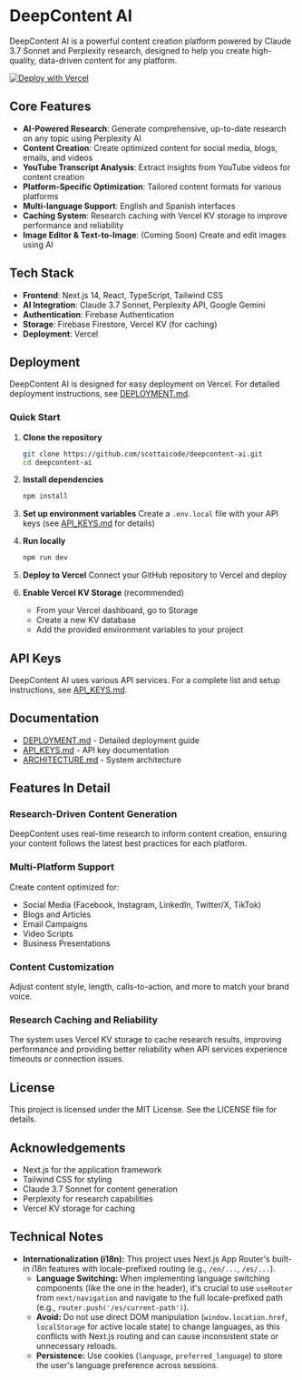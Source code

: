 # DeepContent AI

DeepContent AI is a powerful content creation platform powered by Claude 3.7 Sonnet and Perplexity research, designed to help you create high-quality, data-driven content for any platform.

[![Deploy with Vercel](https://vercel.com/button)](https://vercel.com/new/clone?repository-url=https%3A%2F%2Fgithub.com%2Fscottaicode%2Fdeepcontent-ai)

## Core Features

- **AI-Powered Research**: Generate comprehensive, up-to-date research on any topic using Perplexity AI
- **Content Creation**: Create optimized content for social media, blogs, emails, and videos
- **YouTube Transcript Analysis**: Extract insights from YouTube videos for content creation
- **Platform-Specific Optimization**: Tailored content formats for various platforms
- **Multi-language Support**: English and Spanish interfaces
- **Caching System**: Research caching with Vercel KV storage to improve performance and reliability
- **Image Editor & Text-to-Image**: (Coming Soon) Create and edit images using AI

## Tech Stack

- **Frontend**: Next.js 14, React, TypeScript, Tailwind CSS
- **AI Integration**: Claude 3.7 Sonnet, Perplexity API, Google Gemini
- **Authentication**: Firebase Authentication
- **Storage**: Firebase Firestore, Vercel KV (for caching)
- **Deployment**: Vercel

## Deployment

DeepContent AI is designed for easy deployment on Vercel. For detailed deployment instructions, see [DEPLOYMENT.md](./DEPLOYMENT.md).

### Quick Start

1. **Clone the repository**
   ```bash
   git clone https://github.com/scottaicode/deepcontent-ai.git
   cd deepcontent-ai
   ```

2. **Install dependencies**
   ```bash
   npm install
   ```

3. **Set up environment variables**
   Create a `.env.local` file with your API keys (see [API_KEYS.md](./API_KEYS.md) for details)

4. **Run locally**
   ```bash
   npm run dev
   ```

5. **Deploy to Vercel**
   Connect your GitHub repository to Vercel and deploy
   
6. **Enable Vercel KV Storage** (recommended)
   - From your Vercel dashboard, go to Storage
   - Create a new KV database
   - Add the provided environment variables to your project

## API Keys

DeepContent AI uses various API services. For a complete list and setup instructions, see [API_KEYS.md](./API_KEYS.md).

## Documentation

- [DEPLOYMENT.md](./DEPLOYMENT.md) - Detailed deployment guide
- [API_KEYS.md](./API_KEYS.md) - API key documentation
- [ARCHITECTURE.md](./ARCHITECTURE.md) - System architecture

## Features In Detail

### Research-Driven Content Generation

DeepContent uses real-time research to inform content creation, ensuring your content follows the latest best practices for each platform.

### Multi-Platform Support

Create content optimized for:
- Social Media (Facebook, Instagram, LinkedIn, Twitter/X, TikTok)
- Blogs and Articles
- Email Campaigns
- Video Scripts
- Business Presentations

### Content Customization

Adjust content style, length, calls-to-action, and more to match your brand voice.

### Research Caching and Reliability

The system uses Vercel KV storage to cache research results, improving performance and providing better reliability when API services experience timeouts or connection issues.

## License

This project is licensed under the MIT License. See the LICENSE file for details.

## Acknowledgements

- Next.js for the application framework
- Tailwind CSS for styling
- Claude 3.7 Sonnet for content generation
- Perplexity for research capabilities
- Vercel KV storage for caching

## Technical Notes

*   **Internationalization (i18n):** This project uses Next.js App Router's built-in i18n features with locale-prefixed routing (e.g., `/en/...`, `/es/...`). 
    *   **Language Switching:** When implementing language switching components (like the one in the header), it's crucial to use `useRouter` from `next/navigation` and navigate to the full locale-prefixed path (e.g., `router.push('/es/current-path')`). 
    *   **Avoid:** Do not use direct DOM manipulation (`window.location.href`, `localStorage` for active locale state) to change languages, as this conflicts with Next.js routing and can cause inconsistent state or unnecessary reloads.
    *   **Persistence:** Use cookies (`language`, `preferred_language`) to store the user's language preference across sessions.